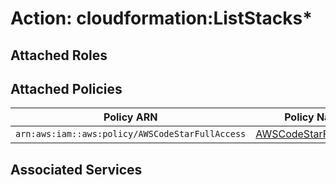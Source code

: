 # Action: cloudformation:ListStacks*

## Attached Roles

## Attached Policies

| Policy ARN | Policy Name |
|------------|-------------|
| `arn:aws:iam::aws:policy/AWSCodeStarFullAccess` | [AWSCodeStarFullAccess](../policies.md#awscodestarfullaccess) |

## Associated Services

